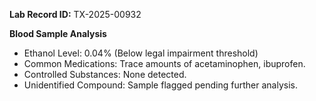**Lab Record ID:** TX-2025-00932

**Blood Sample Analysis**
- Ethanol Level: 0.04% (Below legal impairment threshold)
- Common Medications: Trace amounts of acetaminophen, ibuprofen.
- Controlled Substances: None detected.
- Unidentified Compound: Sample flagged pending further analysis.
